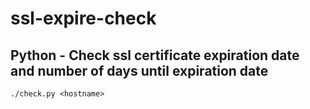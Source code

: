 # ssl-expire-check

## Python - Check ssl certificate expiration date and number of days until expiration date

    ./check.py <hostname>
